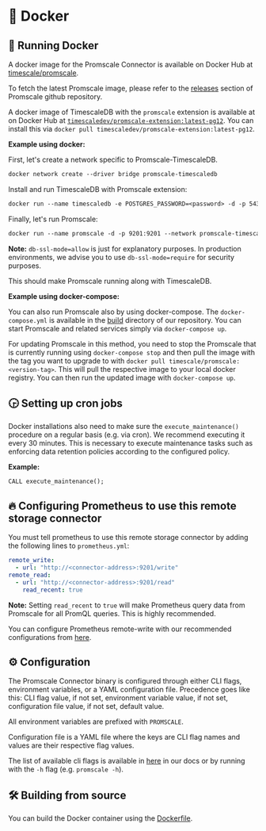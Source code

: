 # 🐳 Docker

## 🔧 Running Docker

A docker image for the Promscale Connector is available
on Docker Hub at [timescale/promscale](https://hub.docker.com/r/timescale/promscale/).

To fetch the latest Promscale image, please refer to the [releases](https://github.com/timescale/promscale/releases)
section of Promscale github repository.

A docker image of TimescaleDB with the `promscale`
extension is available at on Docker Hub at
[`timescaledev/promscale-extension:latest-pg12`](https://hub.docker.com/r/timescaledev/promscale-extension). You can
install this via `docker pull timescaledev/promscale-extension:latest-pg12`.

**Example using docker:**

First, let's create a network specific to Promscale-TimescaleDB.

```dockerfile
docker network create --driver bridge promscale-timescaledb
```

Install and run TimescaleDB with Promscale extension:
```dockerfile
docker run --name timescaledb -e POSTGRES_PASSWORD=<password> -d -p 5432:5432 --network promscale-timescaledb timescaledev/promscale-extension:latest-pg12 postgres -csynchronous_commit=off
```

Finally, let's run Promscale:
```dockerfile
docker run --name promscale -d -p 9201:9201 --network promscale-timescaledb timescale/promscale:<version-tag> -db-password=<password> -db-port=5432 -db-name=postgres -db-host=timescaledb -db-ssl-mode=allow
```

**Note:** `db-ssl-mode=allow` is just for explanatory purposes. In production environments,
we advise you to use `db-ssl-mode=require` for security purposes.

This should make Promscale running along with TimescaleDB.

**Example using docker-compose:**

You can also run Promscale also by using docker-compose. The `docker-compose.yml` is available in the
[build](https://github.com/timescale/promscale/blob/master/build/docker-compose.yml) directory of our repository.
You can start Promscale and related services simply via `docker-compose up`.

For updating Promscale in this method, you need to stop the Promscale that is currently running using
`docker-compose stop` and then pull the image with the tag you want to upgrade to with `docker pull timescale/promscale:<version-tag>`.
This will pull the respective image to your local docker registry. You can then run the updated image with `docker-compose up`.

## 🕞 Setting up cron jobs

Docker installations also need to make sure the `execute_maintenance()`
procedure on a regular basis (e.g. via cron). We recommend executing it every
30 minutes. This is necessary to execute maintenance tasks such as enforcing
data retention policies according to the configured policy.

**Example:**

```postgresql
CALL execute_maintenance();
```

## 🔥 Configuring Prometheus to use this remote storage connector

You must tell prometheus to use this remote storage connector by adding
the following lines to `prometheus.yml`:
```yaml
remote_write:
  - url: "http://<connector-address>:9201/write"
remote_read:
  - url: "http://<connector-address>:9201/read"
    read_recent: true
```

**Note:** Setting `read_recent` to `true` will make Prometheus query data from Promscale for all PromQL queries. This is highly recommended.

You can configure Prometheus remote-write with our recommended configurations from [here](/docs/configuring_prometheus.md). 

## ⚙️ Configuration

The Promscale Connector binary is configured through either CLI flags, environment variables, or a YAML configuration file. 
Precedence goes like this: CLI flag value, if not set, environment variable value, if not set, configuration file value, if not set, default value.

All environment variables are prefixed with `PROMSCALE`.

Configuration file is a YAML file where the keys are CLI flag names and values are their respective flag values.

The list of available cli flags is available in [here](/docs/cli.md) in
our docs or by running with the `-h` flag (e.g. `promscale -h`).

## 🛠 Building from source

You can build the Docker container using the [Dockerfile](build/Dockerfile).
